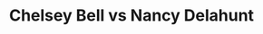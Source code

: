 ---
title: Chelsey Bell vs Nancy Delahunt
player1:
  name: Bell, Chelsey
  percent: 86
  wins: 1
  losses: 1
player2:
  name: Delahunt, Nancy
  percent: 89
  wins: 1
  losses: 1
games:
- player1:
    team: SK
    position: Lead
    percent: 90
    win: 0
    loss: 1
  player2:
    team: CA
    position: Lead
    percent: 92
    win: 1
    loss: 0
  event: Hearts
  year: 2005
  draw: Round Robin(10)
  score: CA 7 - SK 3
- player1:
    team: AB
    position: Lead
    percent: 83
    win: 1
    loss: 0
  player2:
    team: NS
    position: Lead
    percent: 86
    win: 0
    loss: 1
  event: Hearts
  year: 2008
  draw: Round Robin(7)
  score: NS 7 - AB 9
- player1:
    team: LAW
    position: Lead
    percent: 89
    win: 1
    loss: 0
  player2:
    team: CJO
    position: Lead
    percent: 91
    win: 0
    loss: 1
  event: Trials (Women)
  year: 2005
  draw: Round Robin(7)
  score: LAW 10 - CJO 3
---